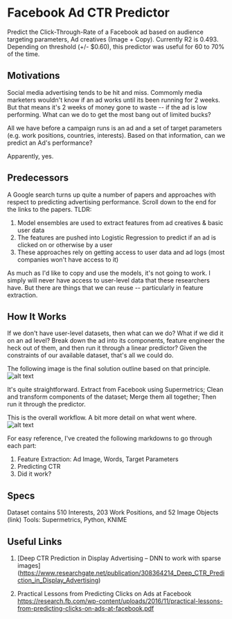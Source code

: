 # Facebook Ad CTR Predictor 
Predict the Click-Through-Rate of a Facebook ad based on audience targeting parameters, Ad creatives (Image + Copy). 
Currently R2 is 0.493. Depending on threshold (+/- $0.60), this predictor was useful for 60 to 70% of the time.   


## Motivations  
Social media advertising tends to be hit and miss. Commomly media marketers wouldn't know if an ad works until its been running for 2 weeks. But that means it's 2 weeks of money gone to waste -- if the ad is low performing. What can we do to get the most bang out of limited bucks? 

All we have before a campaign runs is an ad and a set of target parameters (e.g. work positions, countries, interests). Based on that information, can we predict an Ad's performance? 

Apparently, yes. 

## Predecessors 
A Google search turns up quite a number of papers and approaches with respect to predicting advertising performance. Scroll down to the end for the links to the papers.
TLDR: 
1. Model ensembles are used to extract features from ad creatives & basic user data
2. The features are pushed into Logistic Regression to predict if an ad is clicked on or otherwise by a user
3. These approaches rely on getting access to user data and ad logs (most companies won't have access to it) 

As much as I'd like to copy and use the models, it's not going to work. I simply will never have access to user-level data that these researchers have. But there are things that we can reuse -- particularly in feature extraction. 

## How It Works 
If we don't have user-level datasets, then what can we do? What if we did it on an ad level?
Break down the ad into its components, feature engineer the heck out of them, and then run it through a linear predictor? 
Given the constraints of our available dataset, that's all we could do.   

The following image is the final solution outline based on that principle.
![alt text](https://github.com/skybe077/Facebook_Ad_CTR_predictor/blob/master/images/soln_outline.png "Facebook Ad CTR Predictor Solution")

It's quite straightforward. Extract from Facebook using Supermetrics; Clean and transform components of the dataset; Merge them all together; Then run it through the predictor. 

This is the overall workflow. A bit more detail on what went where.  
![alt text](https://github.com/skybe077/Facebook_Ad_CTR_predictor/blob/master/images/workflow.png "Facebook Ad CTR Predictor Workflow")

For easy reference, I've created the following markdowns to go through each part:
1. Feature Extraction: Ad Image, Words, Target Parameters 
2. Predicting CTR
3. Did it work? 

## Specs  
Dataset contains 510 Interests, 203 Work Positions, and 52 Image Objects (link)
Tools: Supermetrics, Python, KNIME

## Useful Links 
1.	[Deep CTR Prediction in Display Advertising – DNN to work with sparse images] (https://www.researchgate.net/publication/308364214_Deep_CTR_Prediction_in_Display_Advertising)

2.	Practical Lessons from Predicting Clicks on Ads at Facebook
https://research.fb.com/wp-content/uploads/2016/11/practical-lessons-from-predicting-clicks-on-ads-at-facebook.pdf

